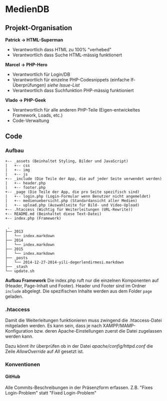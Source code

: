 # MedienDB

## Projekt-Organisation

**Patrick -> HTML-Superman**

- Verantwortlich dass HTML zu 100% "verhebed"
- Verantwortlich dass Suche HTML-mässig funktionert


**Marcel -> PHP-Hero**

- Verantwortlich für Login/DB 
- Verantwortlich für einzelne PHP-Codesnippets (einfache If-Überprüfungen) *siehe Issue-List*
- Verantwortlich dass Suchfunktion PHP-mässig funktioniert


**Vlado -> PHP-Geek**

- Verantwortlich für alle anderen PHP-Teile (Eigen-entwickeltes Framework, Loads, etc.)
- Code-Verwaltung


## Code

### Aufbau

```
+-- _assets (Beinhaltet Styling, Bilder und JavaScript)
|   +-- css
|   +-- img
|   +-- js
+-- _include (Die Teile der App, die auf jeder Seite verwendet werden)
|   +-- header.php
|   +-- footer.php
+-- _page (Die Teile der App, die pro Seite spezifisch sind)
|   +-- login.php (Login-Formular wenn Benutzer nicht angemeldet)
|   +-- medienuebersicht.php (Standardansicht aller Medien)
|   +-- upload.php (Auswahlseite für Bild- und Video-Upload)
+-- .htaccess (Wichtig für Weiterleitungen (URL-Rewrite))
+-- README.md (Beinhaltet diese Text-Datei)
+-- index.php (Framework)
```

```
 .
├── 2013 
│   └── index.markdown
├── 2014 
│   └── index.markdown
├── 2015 
│   └── index.markdown
├── _posts 
│   └── 2014-12-27-2014-yili-degerlendirmesi.markdown
├── _stash 
└── update.sh 
```

**Aufbau Framework**
Die index.php ruft nur die einzelnen Komponenten auf (Header, Page-Inhalt und Footer). Header und Footer sind im Ordner `include` abgelegt. Die spezifischen Inhalte werden aus dem Folder `page` geladen.


### .htaccess
Damit die Weiterleitungen funktionieren muss zwingend die .htaccess-Datei mitgeladen werden. Es kann sein, dass je nach XAMPP/MAMP-Konfiguration bzw. deren Apache-Einstellungen zuerst die Datei zugelassen werden kann.

Dazu könnt ihr überprüfen ob in der Datei *apache/config/httpd.conf* die Zeile *AllowOverride* auf *All* gesetzt ist.

### Konventionen

#### GitHub
Alle Commits-Beschreibungen in der Präsenzform erfassen. Z.B. "Fixes Login-Problem" statt "Fixed Login-Problem"
